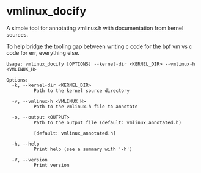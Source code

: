# vmlinux_docify

A simple tool for annotating vmlinux.h with documentation from kernel sources.

To help bridge the tooling gap between writing c code for the bpf vm vs c code for err, everything else.

```
Usage: vmlinux_docify [OPTIONS] --kernel-dir <KERNEL_DIR> --vmlinux-h <VMLINUX_H>

Options:
  -k, --kernel-dir <KERNEL_DIR>
          Path to the kernel source directory

  -v, --vmlinux-h <VMLINUX_H>
          Path to the vmlinux.h file to annotate

  -o, --output <OUTPUT>
          Path to the output file (default: vmlinux_annotated.h)
          
          [default: vmlinux_annotated.h]

  -h, --help
          Print help (see a summary with '-h')

  -V, --version
          Print version
```

